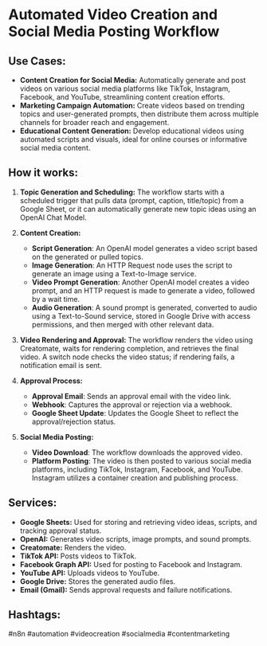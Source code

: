# Automated Video Creation and Social Media Posting Workflow

## Use Cases:

- **Content Creation for Social Media:** Automatically generate and post videos on various social media platforms like TikTok, Instagram, Facebook, and YouTube, streamlining content creation efforts.
- **Marketing Campaign Automation:** Create videos based on trending topics and user-generated prompts, then distribute them across multiple channels for broader reach and engagement.
- **Educational Content Generation:** Develop educational videos using automated scripts and visuals, ideal for online courses or informative social media content.

## How it works:

1.  **Topic Generation and Scheduling:** The workflow starts with a scheduled trigger that pulls data (prompt, caption, title/topic) from a Google Sheet, or it can automatically generate new topic ideas using an OpenAI Chat Model.

2.  **Content Creation:**
    *   **Script Generation**: An OpenAI model generates a video script based on the generated or pulled topics.
    *   **Image Generation**: An HTTP Request node uses the script to generate an image using a Text-to-Image service.
    *   **Video Prompt Generation**: Another OpenAI model creates a video prompt, and an HTTP request is made to generate a video, followed by a wait time.
    *   **Audio Generation**: A sound prompt is generated, converted to audio using a Text-to-Sound service, stored in Google Drive with access permissions, and then merged with other relevant data.

3.  **Video Rendering and Approval:** The workflow renders the video using Creatomate, waits for rendering completion, and retrieves the final video. A switch node checks the video status; if rendering fails, a notification email is sent.

4.  **Approval Process:**
    *   **Approval Email**: Sends an approval email with the video link.
    *   **Webhook**: Captures the approval or rejection via a webhook.
    *   **Google Sheet Update**: Updates the Google Sheet to reflect the approval/rejection status.

5.  **Social Media Posting:**
    *   **Video Download**: The workflow downloads the approved video.
    *   **Platform Posting**: The video is then posted to various social media platforms, including TikTok, Instagram, Facebook, and YouTube. Instagram utilizes a container creation and publishing process.

## Services:

-   **Google Sheets:** Used for storing and retrieving video ideas, scripts, and tracking approval status.
-   **OpenAI:** Generates video scripts, image prompts, and sound prompts.
-   **Creatomate:** Renders the video.
-   **TikTok API:** Posts videos to TikTok.
-   **Facebook Graph API:** Used for posting to Facebook and Instagram.
-   **YouTube API:** Uploads videos to YouTube.
-   **Google Drive:** Stores the generated audio files.
-   **Email (Gmail):** Sends approval requests and failure notifications.

## Hashtags:

#n8n #automation #videocreation #socialmedia #contentmarketing
